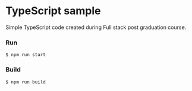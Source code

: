# TypeScript sample

Simple TypeScript code created during Full stack post graduation course.

### Run
```
$ npm run start
```

### Build
```
$ npm run build
```